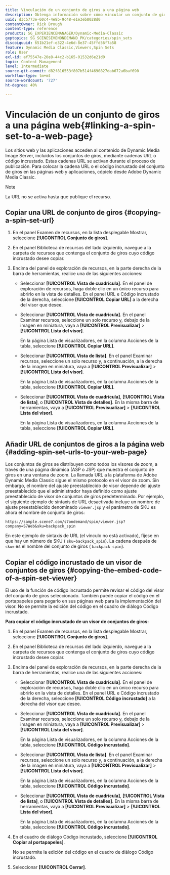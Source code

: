 ```yaml
---
title: Vinculación de un conjunto de giros a una página web
description: Obtenga información sobre cómo vincular un conjunto de giros a una página web en Adobe Dynamic Media Classic.
uuid: d3c5773e-60c4-4e8b-9c48-e1e3eb8028d0
contentOwner: Rick Brough
content-type: reference
products: SG_EXPERIENCEMANAGER/Dynamic-Media-Classic
geptopics: SG_SCENESEVENONDEMAND_PK/categories/spin_sets
discoiquuid: 651b21ef-e322-4e6d-8e37-45ffd56f7a58
feature: Dynamic Media Classic,Viewers,Spin Sets
role: User
exl-id: af75547e-20e8-44c2-b165-01532d6e21d0
topic: Content Management
level: Intermediate
source-git-commit: d82f816553f807b514f4690827dab672a6baf690
workflow-type: tm+mt
source-wordcount: '727'
ht-degree: 40%

---
```


# Vinculación de un conjunto de giros a una página web{#linking-a-spin-set-to-a-web-page}

Los sitios web y las aplicaciones acceden al contenido de Dynamic Media Image Server, incluidos los conjuntos de giros, mediante cadenas URL o código incrustado. Estas cadenas URL se activan durante el proceso de publicación. Para colocar la cadena URL o el código incrustado del conjunto de giros en las páginas web y aplicaciones, cópielo desde Adobe Dynamic Media Classic.

>[!NOTE]
>
>La URL no se activa hasta que publique el recurso.

## Copiar una URL de conjunto de giros {#copying-a-spin-set-url}

1. En el panel Examen de recursos, en la lista desplegable Mostrar, seleccione **[!UICONTROL Conjunto de giros]**.
1. En el panel Biblioteca de recursos del lado izquierdo, navegue a la carpeta de recursos que contenga el conjunto de giros cuyo código incrustado desee copiar.
1. Encima del panel de exploración de recursos, en la parte derecha de la barra de herramientas, realice una de las siguientes acciones:

   * Seleccionar **[!UICONTROL Vista de cuadrícula]**. En el panel de exploración de recursos, haga doble clic en un único recurso para abrirlo en la vista de detalles. En el panel URL e Código incrustado de la derecha, seleccione **[!UICONTROL Copiar URL]** a la derecha del visor que desee.
   * Seleccionar **[!UICONTROL Vista de cuadrícula]**. En el panel Examinar recursos, seleccione un solo recurso y, debajo de la imagen en miniatura, vaya a **[!UICONTROL Previsualizar]** > **[!UICONTROL Lista del visor]**.

     En la página Lista de visualizadores, en la columna Acciones de la tabla, seleccione **[!UICONTROL Copiar URL]**.

   * Seleccionar **[!UICONTROL Vista de lista]**. En el panel Examinar recursos, seleccione un solo recurso y, a continuación, a la derecha de la imagen en miniatura, vaya a **[!UICONTROL Previsualizar]** > **[!UICONTROL Lista del visor]**.

     En la página Lista de visualizadores, en la columna Acciones de la tabla, seleccione **[!UICONTROL Copiar URL]**.

   * Seleccionar **[!UICONTROL Vista de cuadrícula]**, **[!UICONTROL Vista de lista]**, o **[!UICONTROL Vista de detalles]**. En la misma barra de herramientas, vaya a **[!UICONTROL Previsualizar]** > **[!UICONTROL Lista del visor]**.

     En la página Lista de visualizadores, en la columna Acciones de la tabla, seleccione **[!UICONTROL Copiar URL]**.

## Añadir URL de conjuntos de giros a la página web {#adding-spin-set-urls-to-your-web-page}

Los conjuntos de giros se distribuyen como todos los visores de zoom, a través de una página dinámica (ASP o JSP) que muestra el conjunto de giros en una ventana de zoom. La llamada URL a la plataforma de Adobe Dynamic Media Classic sigue el mismo protocolo en el visor de zoom. Sin embargo, el nombre del ajuste preestablecido de visor depende del ajuste preestablecido que el administrador haya definido como ajuste preestablecido de visor de conjuntos de giros predeterminado. Por ejemplo, el siguiente ejemplo de sintaxis de URL desactivada incluye un nombre de ajuste preestablecido denominado `viewer.jsp` y el parámetro de SKU es ahora el nombre de conjunto de giros:

```as3
https://sample.scene7.com/s7ondemand/spin/viewer.jsp?company=S7Web&sku=backpack_spin
```

En este ejemplo de sintaxis de URL (el vínculo no está activado), fíjese en que hay un número de SKU ( `sku=backpack_spin`). La cadena después de `sku=` es el nombre del conjunto de giros ( `backpack spin`).

## Copiar el código incrustado de un visor de conjuntos de giros {#copying-the-embed-code-of-a-spin-set-viewer}

El uso de la función de código incrustado permite revisar el código del visor del conjunto de giros seleccionado. También puede copiar el código en el portapapeles para pegarlo en sus páginas web para la implementación del visor. No se permite la edición del código en el cuadro de diálogo Código incrustado.

**Para copiar el código incrustado de un visor de conjuntos de giros:**

1. En el panel Examen de recursos, en la lista desplegable Mostrar, seleccione **[!UICONTROL Conjunto de giros]**.
1. En el panel Biblioteca de recursos del lado izquierdo, navegue a la carpeta de recursos que contenga el conjunto de giros cuyo código incrustado desee copiar.
1. Encima del panel de exploración de recursos, en la parte derecha de la barra de herramientas, realice una de las siguientes acciones:

   * Seleccionar **[!UICONTROL Vista de cuadrícula]**. En el panel de exploración de recursos, haga doble clic en un único recurso para abrirlo en la vista de detalles. En el panel URL e Código incrustado de la derecha, seleccione **[!UICONTROL Código incrustado]** a la derecha del visor que desee.
   * Seleccionar **[!UICONTROL Vista de cuadrícula]**. En el panel Examinar recursos, seleccione un solo recurso y, debajo de la imagen en miniatura, vaya a **[!UICONTROL Previsualizar]** > **[!UICONTROL Lista del visor]**.

     En la página Lista de visualizadores, en la columna Acciones de la tabla, seleccione **[!UICONTROL Código incrustado]**.

   * Seleccionar **[!UICONTROL Vista de lista]**. En el panel Examinar recursos, seleccione un solo recurso y, a continuación, a la derecha de la imagen en miniatura, vaya a **[!UICONTROL Previsualizar]** > **[!UICONTROL Lista del visor]**.

     En la página Lista de visualizadores, en la columna Acciones de la tabla, seleccione **[!UICONTROL Código incrustado]**.

   * Seleccionar **[!UICONTROL Vista de cuadrícula]**, **[!UICONTROL Vista de lista]**, o **[!UICONTROL Vista de detalles]**. En la misma barra de herramientas, vaya a **[!UICONTROL Previsualizar]** > **[!UICONTROL Lista del visor]**.

     En la página Lista de visualizadores, en la columna Acciones de la tabla, seleccione **[!UICONTROL Código incrustado]**.

1. En el cuadro de diálogo Código incrustado, seleccione **[!UICONTROL Copiar al portapapeles]**.

   No se permite la edición del código en el cuadro de diálogo Código incrustado.

1. Seleccionar **[!UICONTROL Cerrar]**.
